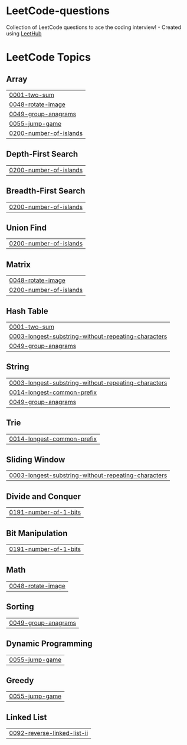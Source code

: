 # LeetCode-questions
Collection of LeetCode questions to ace the coding interview! - Created using [LeetHub](https://github.com/QasimWani/LeetHub)

<!---LeetCode Topics Start-->
# LeetCode Topics
## Array
|  |
| ------- |
| [0001-two-sum](https://github.com/nicholasg2001/LeetCode/tree/master/0001-two-sum) |
| [0048-rotate-image](https://github.com/nicholasg2001/LeetCode/tree/master/0048-rotate-image) |
| [0049-group-anagrams](https://github.com/nicholasg2001/LeetCode/tree/master/0049-group-anagrams) |
| [0055-jump-game](https://github.com/nicholasg2001/LeetCode/tree/master/0055-jump-game) |
| [0200-number-of-islands](https://github.com/nicholasg2001/LeetCode/tree/master/0200-number-of-islands) |
## Depth-First Search
|  |
| ------- |
| [0200-number-of-islands](https://github.com/nicholasg2001/LeetCode/tree/master/0200-number-of-islands) |
## Breadth-First Search
|  |
| ------- |
| [0200-number-of-islands](https://github.com/nicholasg2001/LeetCode/tree/master/0200-number-of-islands) |
## Union Find
|  |
| ------- |
| [0200-number-of-islands](https://github.com/nicholasg2001/LeetCode/tree/master/0200-number-of-islands) |
## Matrix
|  |
| ------- |
| [0048-rotate-image](https://github.com/nicholasg2001/LeetCode/tree/master/0048-rotate-image) |
| [0200-number-of-islands](https://github.com/nicholasg2001/LeetCode/tree/master/0200-number-of-islands) |
## Hash Table
|  |
| ------- |
| [0001-two-sum](https://github.com/nicholasg2001/LeetCode/tree/master/0001-two-sum) |
| [0003-longest-substring-without-repeating-characters](https://github.com/nicholasg2001/LeetCode/tree/master/0003-longest-substring-without-repeating-characters) |
| [0049-group-anagrams](https://github.com/nicholasg2001/LeetCode/tree/master/0049-group-anagrams) |
## String
|  |
| ------- |
| [0003-longest-substring-without-repeating-characters](https://github.com/nicholasg2001/LeetCode/tree/master/0003-longest-substring-without-repeating-characters) |
| [0014-longest-common-prefix](https://github.com/nicholasg2001/LeetCode/tree/master/0014-longest-common-prefix) |
| [0049-group-anagrams](https://github.com/nicholasg2001/LeetCode/tree/master/0049-group-anagrams) |
## Trie
|  |
| ------- |
| [0014-longest-common-prefix](https://github.com/nicholasg2001/LeetCode/tree/master/0014-longest-common-prefix) |
## Sliding Window
|  |
| ------- |
| [0003-longest-substring-without-repeating-characters](https://github.com/nicholasg2001/LeetCode/tree/master/0003-longest-substring-without-repeating-characters) |
## Divide and Conquer
|  |
| ------- |
| [0191-number-of-1-bits](https://github.com/nicholasg2001/LeetCode/tree/master/0191-number-of-1-bits) |
## Bit Manipulation
|  |
| ------- |
| [0191-number-of-1-bits](https://github.com/nicholasg2001/LeetCode/tree/master/0191-number-of-1-bits) |
## Math
|  |
| ------- |
| [0048-rotate-image](https://github.com/nicholasg2001/LeetCode/tree/master/0048-rotate-image) |
## Sorting
|  |
| ------- |
| [0049-group-anagrams](https://github.com/nicholasg2001/LeetCode/tree/master/0049-group-anagrams) |
## Dynamic Programming
|  |
| ------- |
| [0055-jump-game](https://github.com/nicholasg2001/LeetCode/tree/master/0055-jump-game) |
## Greedy
|  |
| ------- |
| [0055-jump-game](https://github.com/nicholasg2001/LeetCode/tree/master/0055-jump-game) |
## Linked List
|  |
| ------- |
| [0092-reverse-linked-list-ii](https://github.com/nicholasg2001/LeetCode/tree/master/0092-reverse-linked-list-ii) |
<!---LeetCode Topics End-->